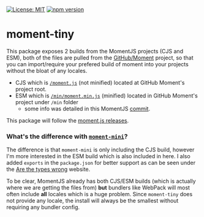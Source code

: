 [![License: MIT](https://img.shields.io/badge/License-MIT-yellow.svg)](https://opensource.org/licenses/MIT)
[![npm version](https://badge.fury.io/js/moment-tiny.svg)](https://badge.fury.io/js/moment-tiny)

# moment-tiny

This package exposes 2 builds from the MomentJS projects (CJS and ESM), both of the files are pulled from the [GitHub/Moment](https://github.com/moment/moment/) project, so that you can import/require your prefered build of moment into your projects without the bloat of any locales.

- CJS which is [`/moment.js`](https://github.com/moment/moment/blob/develop/moment.js) (not minified) located at GitHub Moment's project root.
- ESM which is [`/min/moment.min.js`](https://github.com/moment/moment/blob/develop/min/moment.min.js) (minified) located in GitHub Moment's project under `/min` folder
  - some info was detailed in this MomentJS [commit](https://github.com/moment/moment/commit/87994b745c20febf378ccd8f2dc190cd8d225020).

This package will follow the [moment.js releases](https://github.com/moment/moment/releases).

### What's the difference with [`moment-mini`](https://github.com/ksloan/moment-mini)?

The difference is that `moment-mini` is only including the CJS build, however I'm more interested in the ESM build which is also included in here. I also added `exports` in the `package.json` for better support as can be seen under the [Are the types wrong](https://arethetypeswrong.github.io/?p=moment-tiny) website.

To be clear, MomentJS already has both CJS/ESM builds (which is actually where we are getting the files from) **but** bundlers like WebPack will most often include **all** locales which is a huge problem. Since `moment-tiny` does not provide any locale, the install will always be the smallest without requiring any bundler config.

